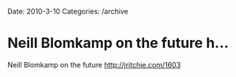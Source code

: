 Date: 2010-3-10
Categories: /archive

# Neill Blomkamp on the future h...

Neill Blomkamp on the future <a href="http://jritchie.com/1603" rel="nofollow">http://jritchie.com/1603</a>
